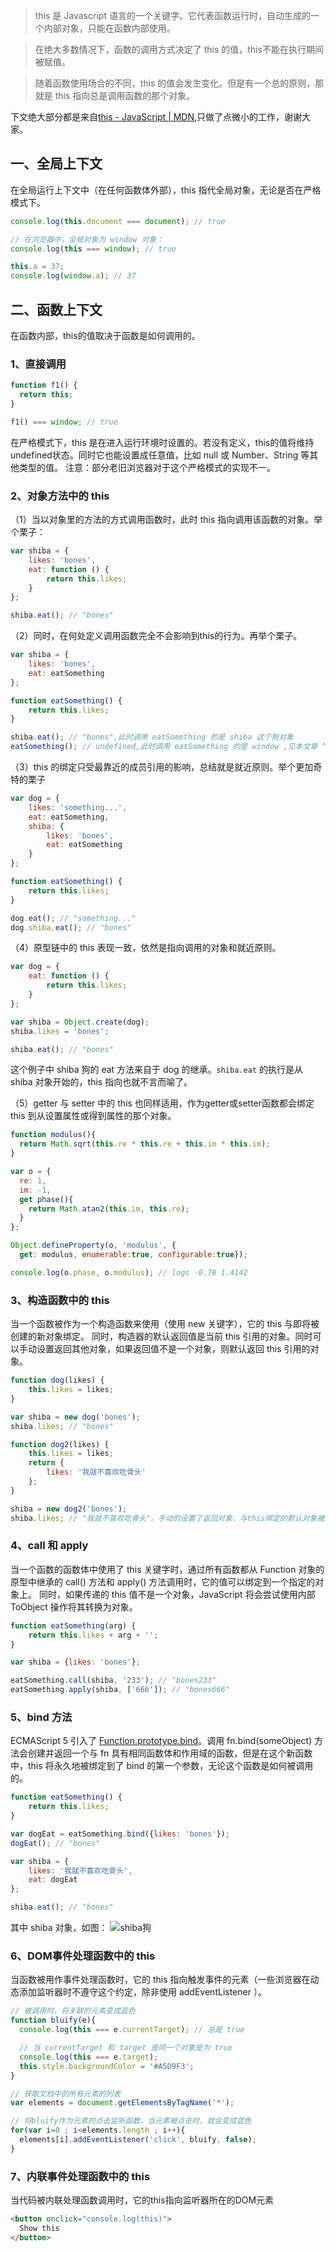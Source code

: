 >this 是 Javascript 语言的一个关键字。它代表函数运行时，自动生成的一个内部对象，只能在函数内部使用。

>在绝大多数情况下，函数的调用方式决定了 this 的值，this不能在执行期间被赋值。

>随着函数使用场合的不同，this 的值会发生变化。但是有一个总的原则，那就是 this 指向总是调用函数的那个对象。

下文绝大部分都是来自[this - JavaScript | MDN](https://developer.mozilla.org/zh-CN/docs/Web/JavaScript/Reference/Operators/this),只做了点微小的工作，谢谢大家。

## 一、全局上下文

在全局运行上下文中（在任何函数体外部），this 指代全局对象，无论是否在严格模式下。
```javascript
console.log(this.document === document); // true

// 在浏览器中，全局对象为 window 对象：
console.log(this === window); // true

this.a = 37;
console.log(window.a); // 37
```

## 二、函数上下文

在函数内部，this的值取决于函数是如何调用的。

### 1、直接调用
```javascript
function f1() {
  return this;
}

f1() === window; // true
```
在严格模式下，this 是在进入运行环境时设置的。若没有定义，this的值将维持undefined状态。同时它也能设置成任意值，比如 null 或 Number、String 等其他类型的值。
注意：部分老旧浏览器对于这个严格模式的实现不一。

### 2、对象方法中的 this
（1）当以对象里的方法的方式调用函数时，此时 this 指向调用该函数的对象。举个栗子：
```javascript
var shiba = {
    likes: 'bones',
    eat: function () {
        return this.likes;
    }
};

shiba.eat(); // "bones"
```

（2）同时，在何处定义调用函数完全不会影响到this的行为。再举个栗子。
```javascript
var shiba = {
    likes: 'bones',
    eat: eatSomething
};

function eatSomething() {
    return this.likes;
}

shiba.eat(); // "bones",此时调用 eatSomething 的是 shiba 这个狗对象
eatSomething(); // undefined,此时调用 eatSomething 的是 window ,见本文章 “一、全局上下文” 内容
```

（3）this 的绑定只受最靠近的成员引用的影响，总结就是就近原则。举个更加奇特的栗子
```javascript
var dog = {
    likes: 'something...',
    eat: eatSomething,
    shiba: {
        likes: 'bones',
        eat: eatSomething
    }
};

function eatSomething() {
    return this.likes;
}

dog.eat(); // "something..."
dog.shiba.eat(); // "bones"
```

（4）原型链中的 this 表现一致，依然是指向调用的对象和就近原则。
```javascript
var dog = {
    eat: function () {
        return this.likes;
    }
};

var shiba = Object.create(dog);
shiba.likes = 'bones';

shiba.eat(); // "bones"
```
这个例子中 shiba 狗的 eat 方法来自于 dog 的继承。`shiba.eat` 的执行是从 shiba 对象开始的，this 指向也就不言而喻了。

（5）getter 与 setter 中的 this 也同样适用，作为getter或setter函数都会绑定 this 到从设置属性或得到属性的那个对象。
```javascript
function modulus(){
  return Math.sqrt(this.re * this.re + this.im * this.im);
}

var o = {
  re: 1,
  im: -1,
  get phase(){
    return Math.atan2(this.im, this.re);
  }
};

Object.defineProperty(o, 'modulus', {
  get: modulus, enumerable:true, configurable:true});

console.log(o.phase, o.modulus); // logs -0.78 1.4142
```

### 3、构造函数中的 this
当一个函数被作为一个构造函数来使用（使用 new 关键字），它的 this 与即将被创建的新对象绑定。
同时，构造器的默认返回值是当前 this 引用的对象。同时可以手动设置返回其他对象，如果返回值不是一个对象，则默认返回 this 引用的对象。
```javascript
function dog(likes) {
    this.likes = likes;
}

var shiba = new dog('bones');
shiba.likes; // "bones"

function dog2(likes) {
    this.likes = likes;
    return {
        likes: '我就不喜欢吃骨头'
    };
}

shiba = new dog2('bones');
shiba.likes; // "我就不喜欢吃骨头"。手动的设置了返回对象，与this绑定的默认对象被取消
```

### 4、call 和 apply
当一个函数的函数体中使用了 this 关键字时，通过所有函数都从 Function 对象的原型中继承的 call() 方法和 apply() 方法调用时，它的值可以绑定到一个指定的对象上。
同时，如果传递的 this 值不是一个对象，JavaScript 将会尝试使用内部 ToObject 操作将其转换为对象。
```javascript
function eatSomething(arg) {
    return this.likes + arg + '';
}

var shiba = {likes: 'bones'};

eatSomething.call(shiba, '233'); // "bones233"
eatSomething.apply(shiba, ['666']); // "bones666"
```

### 5、bind 方法
ECMAScript 5 引入了 [Function.prototype.bind](https://developer.mozilla.org/zh-CN/docs/JavaScript/Reference/Global_Objects/Function/bind)。调用 fn.bind(someObject) 方法会创建并返回一个与 fn 具有相同函数体和作用域的函数，但是在这个新函数中，this 将永久地被绑定到了 bind 的第一个参数，无论这个函数是如何被调用的。
```javascript
function eatSomething() {
    return this.likes;
}

var dogEat = eatSomething.bind({likes: 'bones'});
dogEat(); // "bones"

var shiba = {
    likes: '我就不喜欢吃骨头',
    eat: dogEat
};

shiba.eat(); // "bones"
```
其中 shiba 对象，如图：
![shiba狗](/posts/assets/imgs/this-in-js-2.png)

### 6、DOM事件处理函数中的 this
当函数被用作事件处理函数时，它的 this 指向触发事件的元素（一些浏览器在动态添加监听器时不遵守这个约定，除非使用 addEventListener ）。
```javascript
// 被调用时，将关联的元素变成蓝色
function bluify(e){
  console.log(this === e.currentTarget); // 总是 true

  // 当 currentTarget 和 target 是同一个对象是为 true
  console.log(this === e.target);        
  this.style.backgroundColor = '#A5D9F3';
}

// 获取文档中的所有元素的列表
var elements = document.getElementsByTagName('*');

// 将bluify作为元素的点击监听函数，当元素被点击时，就会变成蓝色
for(var i=0 ; i<elements.length ; i++){
  elements[i].addEventListener('click', bluify, false);
}
```

### 7、内联事件处理函数中的 this
当代码被内联处理函数调用时，它的this指向监听器所在的DOM元素
```html
<button onclick="console.log(this)">
  Show this
</button>
```



